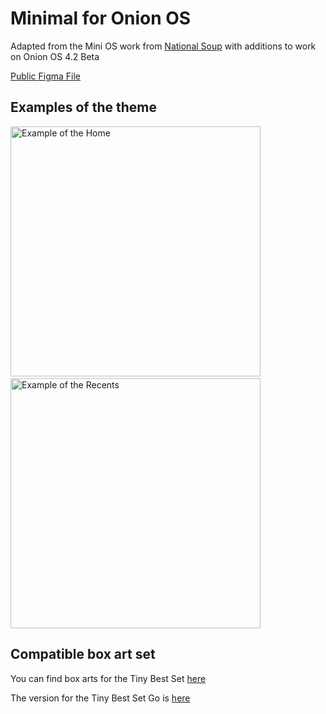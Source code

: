 # Minimal for Onion OS

Adapted from the Mini OS work from [National Soup](https://github.com/OnionUI/Themes/commits/main/themes/mini.os%20by%20nationalsoup) with additions to work on Onion OS 4.2 Beta

[Public Figma File](https://www.figma.com/community/file/1219968948888512600)

## Examples of the theme

<img src="https://github.com/nithou/onion-minimal/raw/main/theme-onionOS.png" width=400 alt="Example of the Home" style="display:inline-block;"/>&nbsp;&nbsp;<img src="https://github.com/nithou/Minimal-garlicOS/raw/main/game-list.png" width=400 alt="Example of the Recents" style="display:inline-block;"/>


## Compatible box art set

You can find box arts for the Tiny Best Set [here](https://drive.google.com/file/d/1vChA5Y56JDsHxo3Bm4170IKsYq5uemCO/view?usp=sharing)

The version for the Tiny Best Set Go is [here](https://drive.google.com/file/d/1uL8B9JK4tGwlkpE2ci4U4Z73l6kQlVQI/view?usp=sharing)
